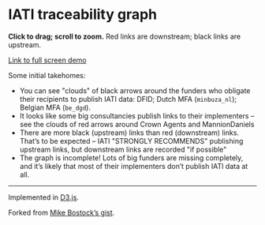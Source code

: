# IATI traceability graph

**Click to drag; scroll to zoom.** Red links are downstream; black links are upstream.

[Link to full screen demo](https://codeforiati.org/traceability-graph/)

Some initial takehomes:

 * You can see "clouds" of black arrows around the funders who obligate their recipients to publish IATI data: DFID; Dutch MFA (`minbuza_nl`); Belgian MFA (`be_dgd`).
 * It looks like some big consultancies publish links to their implementers – see the clouds of red arrows around Crown Agents and MannionDaniels
 * There are more black (upstream) links than red (downstream) links. That’s to be expected – IATI "STRONGLY RECOMMENDS" publishing upstream links, but downstream links are recorded "if possible"
 * The graph is incomplete! Lots of big funders are missing completely, and it’s likely that most of their implementers don’t publish IATI data at all.

---

Implemented in [D3.js](http://d3js.org/).

Forked from [Mike Bostock’s gist](https://gist.github.com/mbostock/1153292).
